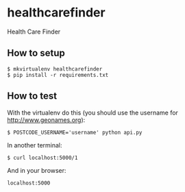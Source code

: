 healthcarefinder
================

Health Care Finder

## How to setup

    $ mkvirtualenv healthcarefinder
    $ pip install -r requirements.txt

## How to test

With the virtualenv do this (you should use the username for http://www.geonames.org):

    $ POSTCODE_USERNAME='username' python api.py

In another terminal:

    $ curl localhost:5000/1

And in your browser:

    localhost:5000
